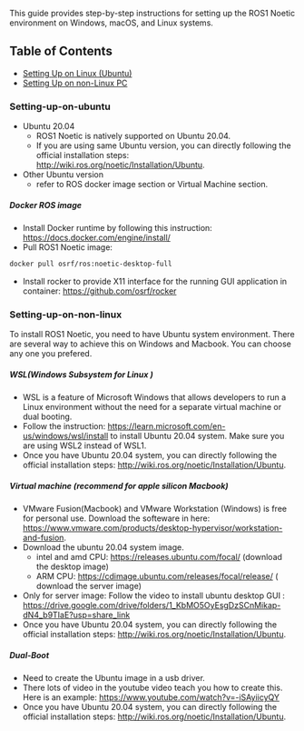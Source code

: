 This guide provides step-by-step instructions for setting up the ROS1 Noetic environment on Windows, macOS, and Linux systems.

## Table of Contents
- [Setting Up on Linux (Ubuntu)](#Setting-up-on-ubuntu)
- [Setting Up on non-Linux PC](#Seting-up-on-non-linux)

### Setting-up-on-ubuntu
- Ubuntu 20.04
	- ROS1 Noetic is natively supported on Ubuntu 20.04.
	- If you are using same Ubuntu version,  you can directly following the official installation steps: http://wiki.ros.org/noetic/Installation/Ubuntu.
- Other Ubuntu version
	- refer to ROS docker image section or Virtual Machine section. 
##### Docker ROS image 
- Install Docker runtime by following this instruction: https://docs.docker.com/engine/install/
- Pull ROS1 Noetic image: 
```bash
docker pull osrf/ros:noetic-desktop-full
```
- Install rocker to provide X11 interface for the running GUI application in container: https://github.com/osrf/rocker

### Setting-up-on-non-linux
To install ROS1 Noetic, you need to have Ubuntu system environment. There are several way to achieve this on Windows and Macbook. You can choose any one you prefered.

##### WSL(Windows Subsystem for Linux )
- WSL is a feature of Microsoft Windows that allows developers to run a Linux environment without the need for a separate virtual machine or dual booting.
- Follow the instruction: https://learn.microsoft.com/en-us/windows/wsl/install to install Ubuntu 20.04 system. Make sure you are using WSL2 instead of WSL1.
- Once you have Ubuntu 20.04 system,  you can directly following the official installation steps: http://wiki.ros.org/noetic/Installation/Ubuntu.

##### Virtual machine (recommend for apple silicon Macbook)
- VMware Fusion(Macbook) and VMware Workstation (Windows) is free for personal use. Download the softeware in here: https://www.vmware.com/products/desktop-hypervisor/workstation-and-fusion. 
- Download the ubuntu 20.04 system image.
	- intel and amd CPU: https://releases.ubuntu.com/focal/ (download the desktop image)
	- ARM CPU: https://cdimage.ubuntu.com/releases/focal/release/ ( download the server image)
- Only for server image: Follow the video to install ubuntu desktop GUI : https://drive.google.com/drive/folders/1_KbMO5OyEsgDzSCnMikap-dN4_b9TIaE?usp=share_link
- Once you have Ubuntu 20.04 system,  you can directly following the official installation steps: http://wiki.ros.org/noetic/Installation/Ubuntu.
##### Dual-Boot 
- Need to create the Ubuntu image in a usb driver.
- There lots of video in the youtube video teach you how to create this. Here is an example: https://www.youtube.com/watch?v=-iSAyiicyQY
- Once you have Ubuntu 20.04 system,  you can directly following the official installation steps: http://wiki.ros.org/noetic/Installation/Ubuntu.

